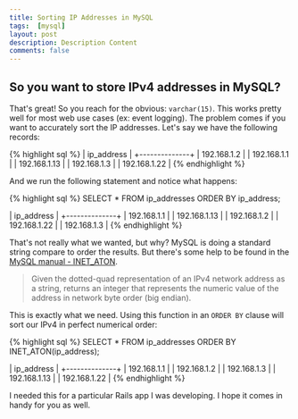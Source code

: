 ```yaml
---
title: Sorting IP Addresses in MySQL
tags:  [mysql]
layout: post
description: Description Content
comments: false
---
```


## So you want to store IPv4 addresses in MySQL?

That's great! So you reach for the obvious: `varchar(15)`. This works pretty well for most web use cases (ex: event logging). The problem comes if you want to accurately sort the IP addresses. Let's say we have the following records:

{% highlight sql %}
| ip_address   |
+--------------+
| 192.168.1.2  |
| 192.168.1.1  |
| 192.168.1.13 |
| 192.168.1.3  |
| 192.168.1.22 |
{% endhighlight %}

And we run the following statement and notice what happens:

{% highlight sql %}
SELECT * FROM ip_addresses ORDER BY ip_address;

| ip_address   |
+--------------+
| 192.168.1.1  |
| 192.168.1.13 |
| 192.168.1.2  |
| 192.168.1.22 |
| 192.168.1.3  |
{% endhighlight %}

That's not really what we wanted, but why?  MySQL is doing a standard string compare to order the results.  But there's some help to be found in the [MySQL manual - INET_ATON](http://dev.mysql.com/doc/refman/5.0/en/miscellaneous-functions.html#function_inet-aton).

> Given the dotted-quad representation of an IPv4 network address as a string, returns an integer that represents the numeric value of the address in network byte order (big endian).
	
This is exactly what we need. Using this function in an `ORDER BY` clause will sort our IPv4 in perfect numerical order:

{% highlight sql %}
SELECT * FROM ip_addresses ORDER BY INET_ATON(ip_address);

| ip_address   |
+--------------+
| 192.168.1.1  |
| 192.168.1.2  |
| 192.168.1.3  |
| 192.168.1.13 |
| 192.168.1.22 |
{% endhighlight %}

I needed this for a particular Rails app I was developing.  I hope it comes in handy for you as well.